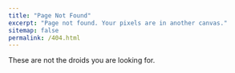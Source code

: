 ```yaml
---
title: "Page Not Found"
excerpt: "Page not found. Your pixels are in another canvas."
sitemap: false
permalink: /404.html
---
```


These are not the droids you are looking for.

<script type="text/javascript">
  var GOOG_FIXURL_LANG = 'en';
  var GOOG_FIXURL_SITE = '{{ site.url }}'
</script>
<script type="text/javascript"
  src="//linkhelp.clients.google.com/tbproxy/lh/wm/fixurl.js">
</script>
